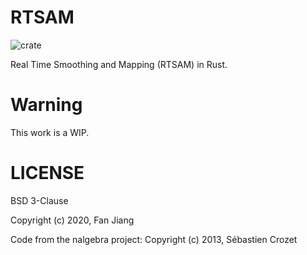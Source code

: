 # RTSAM

![crate](https://img.shields.io/crates/v/rtsam.svg)

Real Time Smoothing and Mapping (RTSAM) in Rust.

# Warning

This work is a WIP.

# LICENSE

BSD 3-Clause

Copyright (c) 2020, Fan Jiang

Code from the nalgebra project: Copyright (c) 2013, Sébastien Crozet